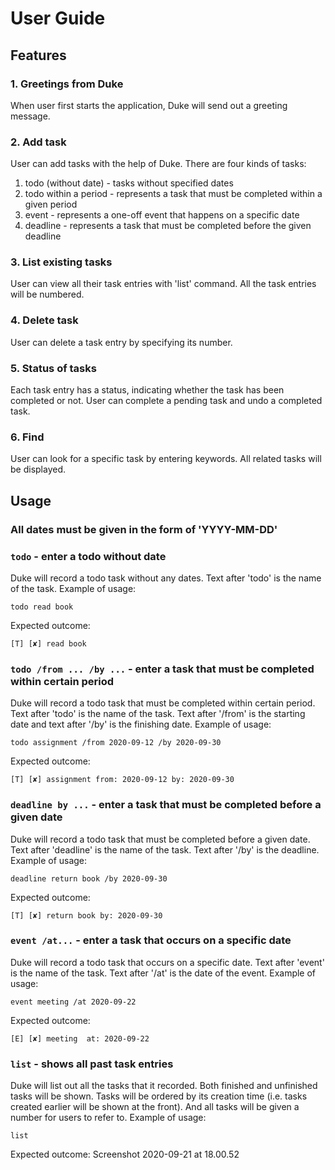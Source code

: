 # User Guide

## Features 

### 1. Greetings from Duke 
When user first starts the application, Duke will send out a greeting message. 
### 2. Add task
User can add tasks with the help of Duke. There are four kinds of tasks:
1. todo (without date) - tasks without specified dates
2. todo within a period - represents a task that must be completed within a given period
3. event - represents a one-off event that happens on a specific date
4. deadline - represents a task that must be completed before the given deadline
### 3. List existing tasks
User can view all their task entries with 'list' command. All the task entries will be numbered.
### 4. Delete task
User can delete a task entry by specifying its number.
### 5. Status of tasks
Each task entry has a status, indicating whether the task has been completed or not. User can complete a pending task and undo a completed task.
### 6. Find
User can look for a specific task by entering keywords. All related tasks will be displayed.


## Usage

### All dates must be given in the form of 'YYYY-MM-DD'

### `todo` - enter a todo without date
Duke will record a todo task without any dates. Text after 'todo' is the name of the task.
Example of usage: 

`todo read book`

Expected outcome:

`[T] [✘] read book`

### `todo /from ... /by ...` - enter a task that must be completed within certain period
Duke will record a todo task that must be completed within certain period. Text after 'todo' is the name of the task. Text after '/from' is the starting date and text after '/by' is the finishing date.
Example of usage: 

`todo assignment /from 2020-09-12 /by 2020-09-30`

Expected outcome:

`[T] [✘] assignment from: 2020-09-12 by: 2020-09-30`

### `deadline by ...` - enter a task that must be completed before a given date
Duke will record a todo task that must be completed before a given date. Text after 'deadline' is the name of the task. Text after '/by' is the deadline.
Example of usage: 

`deadline return book /by 2020-09-30`

Expected outcome:

`[T] [✘] return book by: 2020-09-30`

### `event /at...` - enter a task that occurs on a specific date
Duke will record a todo task that occurs on a specific date. Text after 'event' is the name of the task. Text after '/at' is the date of the event.
Example of usage: 

`event meeting /at 2020-09-22`

Expected outcome:

`[E] [✘] meeting  at: 2020-09-22`

### `list` - shows all past task entries
Duke will list out all the tasks that it recorded. Both finished and unfinished tasks will be shown. Tasks will be ordered by its creation time (i.e. tasks created earlier will be shown at the front). And all tasks will be given a number for users to refer to.
Example of usage: 

`list`

Expected outcome:
Screenshot 2020-09-21 at 18.00.52

